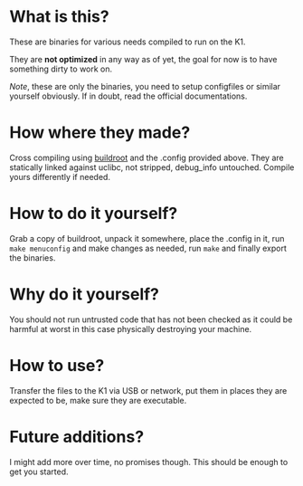 # What is this?
These are binaries for various needs compiled to run on the K1.

They  are **not optimized** in any way as of yet, the goal for now is to have something dirty to work on.

*Note*, these are only the binaries, you need to setup configfiles or similar yourself obviously. If in doubt, read the official documentations.

# How where they made?
Cross compiling using [buildroot](https://buildroot.org/) and the .config provided above. They are statically linked against uclibc, not stripped, debug_info untouched. Compile yours differently if needed.

# How to do it yourself?
Grab a copy of buildroot, unpack it somewhere, place the .config in it, run `make menuconfig` and make changes as needed, run `make` and finally export the binaries.

# Why do it yourself?
You should not run untrusted code that has not been checked as it could be harmful at worst in this case physically destroying your machine.

# How to use?
Transfer the files to the K1 via USB or network, put them in places they are expected to be, make sure they are executable.

# Future additions?
I might add more over time, no promises though. This should be enough to get you started.
